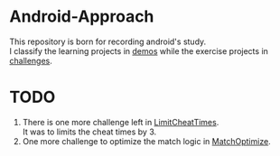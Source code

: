 # Android-Approach
This repository is born for recording android's study.  
I classify the learning projects in [demos](/Demos) while the exercise projects in [challenges](/Challenges).

# TODO
1. There is one more challenge left in [LimitCheatTimes](/Challenges/GeoQuiz/GeoQuiz_ShowAPIVersionAndLimitCheatTimes).  
It was to limits the cheat times by 3.
2. One more challenge to optimize the match logic in [MatchOptimize](/Chanllengs/CriminalIntent/UpdateItemAndOptimizeMatchLogic).